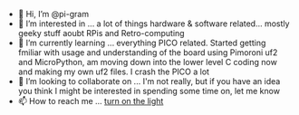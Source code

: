- 👋 Hi, I’m @pi-gram
- 👀 I’m interested in ... a lot of things hardware & software related... mostly geeky stuff aoubt RPis and Retro-computing
- 🌱 I’m currently learning ... everything PICO related.  Started getting fmiliar with usage and understanding of the board using Pimoroni uf2 and MicroPython, am moving down into the lower level C coding now and making my own uf2 files.  I crash the PICO a lot
- 💞️ I’m looking to collaborate on ... I'm not really, but if you have an idea you think I might be interested in spending some time on, let me know
- 📫 How to reach me ... [turn on the light](https://3.bp.blogspot.com/-KWEIgjSC80I/U_fsAVs-t_I/AAAAAAAADR4/2wmiaJ_AYwg/s1600/batsignal.jpg)

